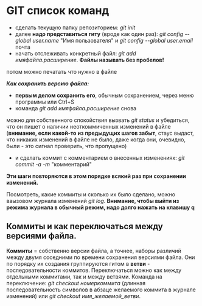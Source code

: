 # GIT список команд
* сделать текущую папку репозиторием: *git init*
* далее **надо представиться гиту** (вроде как один раз): *git config --global user.name* "Имя пользователя" и  *git config --global user.email* почта
* начать отслеживать конкретный файл: *git add имяфайла.расширение*. **Файлы называть без пробелов!**

потом можно печатать что нужно в файле

***Как сохранить версию файла:***
* **первым делом сохранить его**, обычным сохранением, через меню программы или Ctrl+S
* команда *git add имяфайла.расширение* снова

можно для собственного спокойствия вызвать *git status* и убедиться, что он пишет о наличии неоткоммиченных изменений в файле (**внимание, если какой-то из предыдущих шагов забыт**, стаус выдаст, что никаких изменений в файле не было, даже когда они, очевидно, были - это сигнал проверить, что пропущено) 
* и сделать коммит с комментарием о внесенных изменениях: *git commit -a -m* "комментарий"

**Эти шаги повторяются в этом порядке всякий раз при сохранении изменений.**

Посмотреть, какие коммиты и сколько их было сделано, можно ваызовом журнала изменений *git log*. **Внимание, чтобы выйти из режима журнала в обычный режим, надо долго нажать на клавишу q**
## Коммиты и как переключаться между версиями файла.
**Коммиты** = собственно версии файла, а точнее, наборы различий между двумя соседними по времени сохранения версиями файла. Они по порядку их создания группируются гитом в **ветви** - последовательности коммитов. Переключаться можно как между отдельными коммитами, так и между ветвями. Команда на переключение: *git checkout номеркоммита* (длинная последовательность символов в абзаце желаемого коммита в журнале изменений) или *git checkout имя_желаемой_ветви*.
